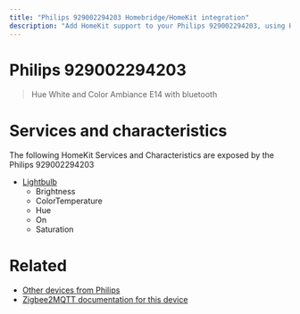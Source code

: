 ```yaml
---
title: "Philips 929002294203 Homebridge/HomeKit integration"
description: "Add HomeKit support to your Philips 929002294203, using Homebridge, Zigbee2MQTT and homebridge-z2m."
---
```

<!---
This file has been GENERATED using src/docgen/docgen.ts
DO NOT EDIT THIS FILE MANUALLY!
-->
# Philips 929002294203
> Hue White and Color Ambiance E14 with bluetooth


# Services and characteristics
The following HomeKit Services and Characteristics are exposed by
the Philips 929002294203

* [Lightbulb](../../light.md)
  * Brightness
  * ColorTemperature
  * Hue
  * On
  * Saturation


# Related
* [Other devices from Philips](../index.md#philips)
* [Zigbee2MQTT documentation for this device](https://www.zigbee2mqtt.io/devices/929002294203.html)